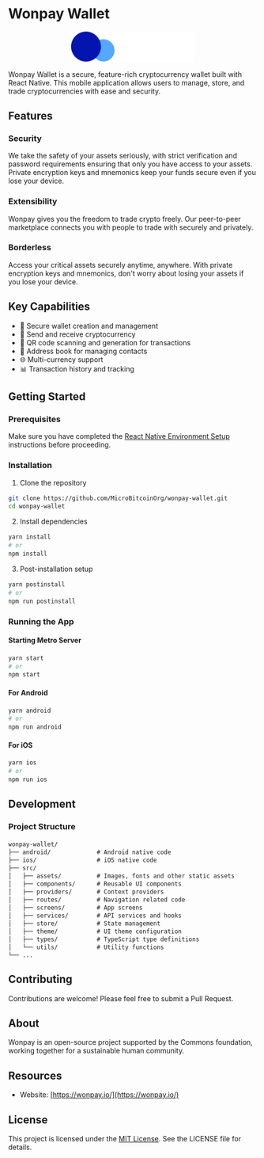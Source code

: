 # Wonpay Wallet

<p align="center">
  <img src="src/assets/wonpay.png" alt="Wonpay Logo" width="250">
</p>

Wonpay Wallet is a secure, feature-rich cryptocurrency wallet built with React Native. This mobile application allows users to manage, store, and trade cryptocurrencies with ease and security.

## Features

### Security
We take the safety of your assets seriously, with strict verification and password requirements ensuring that only you have access to your assets. Private encryption keys and mnemonics keep your funds secure even if you lose your device.

### Extensibility
Wonpay gives you the freedom to trade crypto freely. Our peer-to-peer marketplace connects you with people to trade with securely and privately.

### Borderless
Access your critical assets securely anytime, anywhere. With private encryption keys and mnemonics, don't worry about losing your assets if you lose your device.

## Key Capabilities

- 🔐 Secure wallet creation and management
- 💸 Send and receive cryptocurrency
- 📱 QR code scanning and generation for transactions
- 📒 Address book for managing contacts
- 🌐 Multi-currency support
- 📊 Transaction history and tracking

## Getting Started

### Prerequisites

Make sure you have completed the [React Native Environment Setup](https://reactnative.dev/docs/environment-setup) instructions before proceeding.

### Installation

1. Clone the repository
```bash
git clone https://github.com/MicroBitcoinOrg/wonpay-wallet.git
cd wonpay-wallet
```

2. Install dependencies
```bash
yarn install
# or
npm install
```

3. Post-installation setup
```bash
yarn postinstall
# or
npm run postinstall
```

### Running the App

#### Starting Metro Server

```bash
yarn start
# or
npm start
```

#### For Android

```bash
yarn android
# or
npm run android
```

#### For iOS

```bash
yarn ios
# or
npm run ios
```

## Development

### Project Structure
```
wonpay-wallet/
├── android/             # Android native code
├── ios/                 # iOS native code
├── src/
│   ├── assets/          # Images, fonts and other static assets
│   ├── components/      # Reusable UI components
│   ├── providers/       # Context providers
│   ├── routes/          # Navigation related code
│   ├── screens/         # App screens
│   ├── services/        # API services and hooks
│   ├── store/           # State management
│   ├── theme/           # UI theme configuration
│   ├── types/           # TypeScript type definitions
│   └── utils/           # Utility functions
└── ...
```

## Contributing

Contributions are welcome! Please feel free to submit a Pull Request.

## About

Wonpay is an open-source project supported by the Commons foundation, working together for a sustainable human community.

## Resources

- Website: [https://wonpay.io/](https://wonpay.io/)

## License

This project is licensed under the [MIT License](LICENSE). See the LICENSE file for details.
